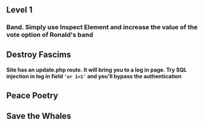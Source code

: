 ## Level 1
### Band. Simply use Inspect Element and increase the value of the vote option of Ronald's band 

## Destroy Fascims
#### Site has an update.php route. It will bring you to a log in page. Try SQL injection in log in field `'or 1=1'` and you'll bypass the authentication

## Peace Poetry
###

## Save the Whales
